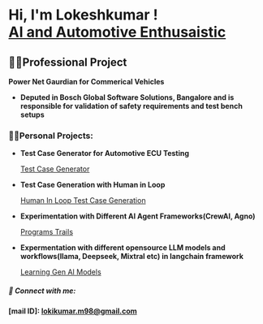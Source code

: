<h1>Hi, I'm Lokeshkumar ! <br/><a href="">AI and Automotive Enthusaistic</a></h1>

<h2>👨‍💻Professional Project</h2>

<b>Power Net Gaurdian for Commerical Vehicles</b>
  - <b>Deputed in Bosch Global Software Solutions, Bangalore and is responsible for validation of safety requirements and test bench setups</b>

<h3>👨‍💻Personal Projects:</h3>

- <b>Test Case Generator for Automotive ECU Testing</b>
  
   [Test Case Generator](https://github.com/LokiKumarM/Automotive-Projects)
    
- <b>Test Case Generation with Human in Loop</b>

  [Human In Loop Test Case Generation]()
  
- <b>Experimentation with Different AI Agent Frameworks(CrewAI, Agno)</b>

  [Programs Trails]()

- <b>Expermentation with different opensource LLM models and workflows(llama, Deepseek, Mixtral etc) in langchain framework</b>

  [Learning Gen AI Models](https://github.com/LokiKumarM/Learnings_Automotive)

<h5> 🤳 Connect with me:</h5>

<b>[mail ID]: lokikumar.m98@gmail.com</b>

<!--
Here are some ideas to get you started:

- 🔭 I’m currently working on ...
- 🌱 I’m currently learning ...
- 👯 I’m looking to collaborate on ...
- 🤔 I’m looking for help with ...
- 💬 Ask me about ...
- 📫 How to reach me: ...
- 😄 Pronouns: ...
- ⚡ Fun fact: ...
-->
